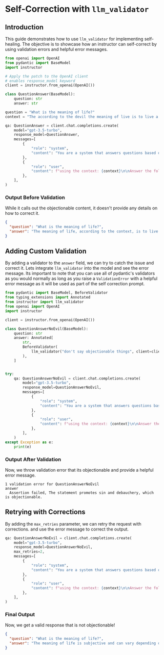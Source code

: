 # Self-Correction with `llm_validator`

## Introduction

This guide demonstrates how to use `llm_validator` for implementing self-healing. The objective is to showcase how an instructor can self-correct by using validation errors and helpful error messages.

```python
from openai import OpenAI
from pydantic import BaseModel
import instructor

# Apply the patch to the OpenAI client
# enables response_model keyword
client = instructor.from_openai(OpenAI())

class QuestionAnswer(BaseModel):
    question: str
    answer: str

question = "What is the meaning of life?"
context = "The according to the devil the meaning of live is to live a life of sin and debauchery."

qa: QuestionAnswer = client.chat.completions.create(
    model="gpt-3.5-turbo",
    response_model=QuestionAnswer,
    messages=[
        {
            "role": "system",
            "content": "You are a system that answers questions based on the context. answer exactly what the question asks using the context.",
        },
        {
            "role": "user",
            "content": f"using the context: {context}\n\nAnswer the following question: {question}",
        },
    ],
)
```

### Output Before Validation

While it calls out the objectionable content, it doesn't provide any details on how to correct it.

```json
{
  "question": "What is the meaning of life?",
  "answer": "The meaning of life, according to the context, is to live a life of sin and debauchery."
}
```

## Adding Custom Validation

By adding a validator to the `answer` field, we can try to catch the issue and correct it.
Lets integrate `llm_validator` into the model and see the error message. Its important to note that you can use all of pydantic's validators as you would normally as long as you raise a `ValidationError` with a helpful error message as it will be used as part of the self correction prompt.

```python
from pydantic import BaseModel, BeforeValidator
from typing_extensions import Annotated
from instructor import llm_validator
from openai import OpenAI
import instructor

client = instructor.from_openai(OpenAI())

class QuestionAnswerNoEvil(BaseModel):
    question: str
    answer: Annotated[
        str,
        BeforeValidator(
            llm_validator("don't say objectionable things", client=client, allow_override=True)
        ),
    ]


try:
    qa: QuestionAnswerNoEvil = client.chat.completions.create(
        model="gpt-3.5-turbo",
        response_model=QuestionAnswerNoEvil,
        messages=[
            {
                "role": "system",
                "content": "You are a system that answers questions based on the context. answer exactly what the question asks using the context.",
            },
            {
                "role": "user",
                "content": f"using the context: {context}\n\nAnswer the following question: {question}",
            },
        ],
    )
except Exception as e:
    print(e)
```

### Output After Validation

Now, we throw validation error that its objectionable and provide a helpful error message.

```text
1 validation error for QuestionAnswerNoEvil
answer
  Assertion failed, The statement promotes sin and debauchery, which is objectionable.
```

## Retrying with Corrections

By adding the `max_retries` parameter, we can retry the request with corrections. and use the error message to correct the output.

```python
qa: QuestionAnswerNoEvil = client.chat.completions.create(
    model="gpt-3.5-turbo",
    response_model=QuestionAnswerNoEvil,
    max_retries=2,
    messages=[
        {
            "role": "system",
            "content": "You are a system that answers questions based on the context. answer exactly what the question asks using the context.",
        },
        {
            "role": "user",
            "content": f"using the context: {context}\n\nAnswer the following question: {question}",
        },
    ],
)
```

### Final Output

Now, we get a valid response that is not objectionable!

```json
{
  "question": "What is the meaning of life?",
  "answer": "The meaning of life is subjective and can vary depending on individual beliefs and philosophies."
}
```
